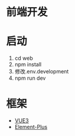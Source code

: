 
# 前端开发

# 启动

1. cd web
2. npm install
3. 修改.env.development
4. npm run dev

# 框架
- [VUE3](https://cn.vuejs.org/)
- [Element-Plus](https://element-plus.gitee.io/zh-CN/)